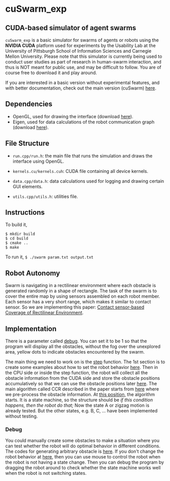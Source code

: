 # cuSwarm_exp

## CUDA-based simulator of agent swarms
`cuSwarm_exp` is a basic simulator for swarms of agents or robots using the **NVIDIA CUDA** platform used for experiments by the Usability Lab at the University of Pittsburgh School of Information Sciences and Carnegie Mellon University. Please note that this simulator is currently being used to conduct user studies as part of research in human-swarm interaction, and thus is NOT meant for public use, and may be difficult to follow. You are of course free to download it and play around.

If you are interested in a basic version without experimental features, and with better documentation, check out the main version (cuSwarm) [here](https://github.com/pmwalk/cuSwarm).

## Dependencies
- OpenGL, used for drawing the interface (download [here](https://www.opengl.org/wiki/Getting_Started#Downloading_OpenGL)).
- Eigen, used for data calculations of the robot communication graph (download [here](http://eigen.tuxfamily.org/index.php?title=Main_Page)).

## File Structure
- `run.cpp/run.h`: the main file that runs the simulation and draws the interface using OpenGL.

- `kernels.cu/kernels.cuh`: CUDA file containing all device kernels.

- `data.cpp/data.h`: data calculations used for logging and drawing certain GUI elements.

- `utils.cpp/utils.h`: utilities file.


## Instructions
To build it,
```
$ mkdir build
$ cd build
$ cmake ..
$ make
```

To run it, `$ ./swarm param.txt output.txt`

## Robot Autonomy
Swarm is navigating in a rectilinear environment where each obstacle is generated randomly in a shape of rectangle. The task of the swarm is to cover the entire map by using sensors assembled on each robot member. Each sensor has a very short range, which makes it similar to contact sensor. So we are implementing this paper: [Contact sensor-based Coverage of Rectilinear Environment](http://www.ri.cmu.edu/pub_files/pub2/butler_zack_1999_1/butler_zack_1999_1.pdf).

## Implementation
There is a parameter called [debug](https://github.com/Shentheman/cuSwarm_exp/blob/new_draw/cuSwarm_exp/params.txt#L3). You can set it to be 1 so that the program will display all the obstacles, without the fog over the unexplored area, yellow dots to indicate obstacles encountered by the swarm.

The main thing we need to work on is the [step](https://github.com/Shentheman/cuSwarm_exp/blob/new_draw/cuSwarm_exp/run.cpp#L1411) function. The 1st section is to create some examples about how to set the robot behavior [here](https://github.com/Shentheman/cuSwarm_exp/blob/new_draw/cuSwarm_exp/run.cpp#L1459). Then in the CPU side or inside the step function, the robot will collect all the obstacle information from the CUDA side and store the obstacle positions accumulatively so that we can use the obstacle positions later [here](https://github.com/Shentheman/cuSwarm_exp/blob/new_draw/cuSwarm_exp/run.cpp#L1486). The main algorithm called CCR described in the paper <contact sensor based coverage of rectilineare environments> starts from [here](https://github.com/Shentheman/cuSwarm_exp/blob/new_draw/cuSwarm_exp/run.cpp#L1503) where we pre-process the obstacle information. At [this position](https://github.com/Shentheman/cuSwarm_exp/blob/new_draw/cuSwarm_exp/run.cpp#L1634), the algorithm starts. It is a state machine, so the structure should be *if this condition happens, then the robot do that;* Now the state A or zigzag motion is already tested. But the other states, e.g. B, C, ... have been implemented without testing. 

### Debug
You could manually create some obstacles to make a situation where you can test whether the robot will do optimal behavior in different conditions. The codes for generating arbitrary obstacle is [here](https://github.com/Shentheman/cuSwarm_exp/blob/new_draw/cuSwarm_exp/run.cpp#L1186). If you don't change the robot behavior at [here](https://github.com/Shentheman/cuSwarm_exp/blob/new_draw/cuSwarm_exp/run.cpp#L1826), then you can use mouse to control the robot when the robot is not having a state change. Then you can debug the program by dragging the robot around to check whether the state machine works well when the robot is not switching states.  



